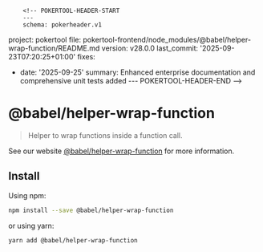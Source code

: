         <!-- POKERTOOL-HEADER-START
        ---
        schema: pokerheader.v1
project: pokertool
file: pokertool-frontend/node_modules/@babel/helper-wrap-function/README.md
version: v28.0.0
last_commit: '2025-09-23T07:20:25+01:00'
fixes:
- date: '2025-09-25'
  summary: Enhanced enterprise documentation and comprehensive unit tests added
        ---
        POKERTOOL-HEADER-END -->
# @babel/helper-wrap-function

> Helper to wrap functions inside a function call.

See our website [@babel/helper-wrap-function](https://babeljs.io/docs/babel-helper-wrap-function) for more information.

## Install

Using npm:

```sh
npm install --save @babel/helper-wrap-function
```

or using yarn:

```sh
yarn add @babel/helper-wrap-function
```
